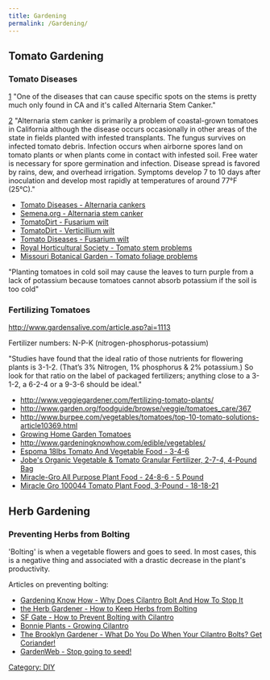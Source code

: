 ```yaml
---
title: Gardening
permalink: /Gardening/
---
```


Tomato Gardening
----------------

### Tomato Diseases

[1](http://forums.gardenweb.com/forums/load/tompests/msg0422074424271.html?5) "One of the diseases that can cause specific spots on the stems is pretty much only found in CA and it's called Alternaria Stem Canker."

[2](http://www.ipm.ucdavis.edu/PMG/r783101311.html) "Alternaria stem canker is primarily a problem of coastal-grown tomatoes in California although the disease occurs occasionally in other areas of the state in fields planted with infested transplants. The fungus survives on infected tomato debris. Infection occurs when airborne spores land on tomato plants or when plants come in contact with infested soil. Free water is necessary for spore germination and infection. Disease spread is favored by rains, dew, and overhead irrigation. Symptoms develop 7 to 10 days after inoculation and develop most rapidly at temperatures of around 77°F (25°C)."

-   [Tomato Diseases - Alternaria cankers](http://tomatodiseasehelp.com/alternaria-cankers)
-   [Semena.org - Alternaria stem canker](http://www.semena.org/agro/diseases/alternaria-stem-canker-e.htm)
-   [TomatoDirt - Fusarium wilt](http://www.tomatodirt.com/fusarium-wilt.html)
-   [TomatoDirt - Verticillium wilt](http://www.tomatodirt.com/verticillium-wilt.html)
-   [Tomato Diseases - Fusarium wilt](http://tomatodiseasehelp.com/fusarium-wilt)
-   [Royal Horticultural Society - Tomato stem problems](http://rhs.org.uk/advice/profile?pid=394)
-   [Missouri Botanical Garden - Tomato foliage problems](http://www.missouribotanicalgarden.org/Portals/0/Gardening/Gardening%20Help/Visual%20Guides/Tomato%20Foliage%20Problems.pdf)

"Planting tomatoes in cold soil may cause the leaves to turn purple from a lack of potassium because tomatoes cannot absorb potassium if the soil is too cold"

### Fertilizing Tomatoes

<http://www.gardensalive.com/article.asp?ai=1113>

Fertilizer numbers: N-P-K (nitrogen-phosphorus-potassium)

"Studies have found that the ideal ratio of those nutrients for flowering plants is 3-1-2. (That’s 3% Nitrogen, 1% phosphorus & 2% potassium.) So look for that ratio on the label of packaged fertilizers; anything close to a 3-1-2, a 6-2-4 or a 9-3-6 should be ideal."

-   <http://www.veggiegardener.com/fertilizing-tomato-plants/>
-   <http://www.garden.org/foodguide/browse/veggie/tomatoes_care/367>
-   <http://www.burpee.com/vegetables/tomatoes/top-10-tomato-solutions-article10369.html>
-   [Growing Home Garden Tomatoes](http://extension.missouri.edu/p/G6461)
-   <http://www.gardeningknowhow.com/edible/vegetables/>
-   [Espoma 18lbs Tomato And Vegetable Food - 3-4-6](http://www.acehardware.com/product/index.jsp?productId=29316356)
-   [Jobe's Organic Vegetable & Tomato Granular Fertilizer, 2-7-4, 4-Pound Bag](http://www.amazon.com/Jobes-09026-Vegetable-Granular-Fertilizer/dp/B002YOJDAS/)
-   [Miracle-Gro All Purpose Plant Food - 24-8-6 - 5 Pound](http://www.amazon.com/Miracle-Gro-1001233-Purpose-Plant-Food/dp/B000P6QYJK/)
-   [Miracle Gro 100044 Tomato Plant Food, 3-Pound - 18-18-21](http://www.amazon.com/Miracle-100044-Tomato-Plant-3-Pound/dp/B004PVY3F8/)

Herb Gardening
--------------

### Preventing Herbs from Bolting

'Bolting' is when a vegetable flowers and goes to seed. In most cases, this is a negative thing and associated with a drastic decrease in the plant's productivity.

Articles on preventing bolting:

-   [Gardening Know How - Why Does Cilantro Bolt And How To Stop It](http://www.gardeningknowhow.com/edible/herbs/cilantro/cilantro-bolting.htm)
-   [the Herb Gardener - How to Keep Herbs from Bolting](http://theherbgardener.blogspot.com/2010/05/how-to-keep-plants-from-bolting.html)
-   [SF Gate - How to Prevent Bolting with Cilantro](http://homeguides.sfgate.com/prevent-bolting-cilantro-72765.html)
-   [Bonnie Plants - Growing Cilantro](http://bonnieplants.com/growing/growing-cilantro/)
-   [The Brooklyn Gardener - What Do You Do When Your Cilantro Bolts? Get Coriander!](http://shoutitfromtherooftops.wordpress.com/2009/08/01/what-do-you-do-when-your-cilantro-bolts-get-coriander/)
-   [GardenWeb - Stop going to seed!](http://forums.gardenweb.com/forums/load/herbs/msg0711370130137.html)

[Category: DIY](/Category:_DIY "wikilink")
